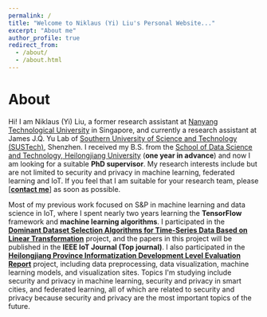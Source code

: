 ```yaml
---
permalink: /
title: "Welcome to Niklaus (Yi) Liu's Personal Website..."
excerpt: "About me"
author_profile: true
redirect_from: 
  - /about/
  - /about.html
---
```

# About
Hi! I am Niklaus (Yi) Liu, a former research assistant at [Nanyang Technological University](https://www.ntu.edu.sg/Pages/home.aspx) in Singapore, and currently a research assistant at James J.Q. Yu Lab of [Southern University of Science and Technology (SUSTech)](https://www.sustech.edu.cn/), Shenzhen. I received my B.S. from the [School of Data Science and Technology, Heilongjiang University](http://www.hlju.edu.cn/) (**one year in advance**) and now I am looking for a suitable **PhD supervisor**. My research interests include but are not limited to security and privacy in machine learning, federated learning and IoT. If you feel that I am suitable for your research team, please [[**contact me**]](mailto:97liuyi@gmail.com) as soon as possible.

Most of my previous work focused on S&P in machine learning and data science in IoT, where I spent nearly two years learning the **TensorFlow** framework and **machine learning algorithms**. I participated in the [**Dominant Dataset Selection Algorithms for Time-Series Data Based on Linear Transformation**](https://niklausliu.github.io/publication/paper-1) project, and the papers in this project will be published in the **IEEE IoT Journal (Top journal)**. I also participated in the [**Heilongjiang Province Informatization Development Level Evaluation Report**](http://114.115.151.206/) project, including data preprocessing, data visualization, machine learning models, and visualization sites. Topics I'm studying include security and privacy in machine learning, security and privacy in smart cities, and federated learning, all of which are related to security and privacy because security and privacy are the most important topics of the future.







